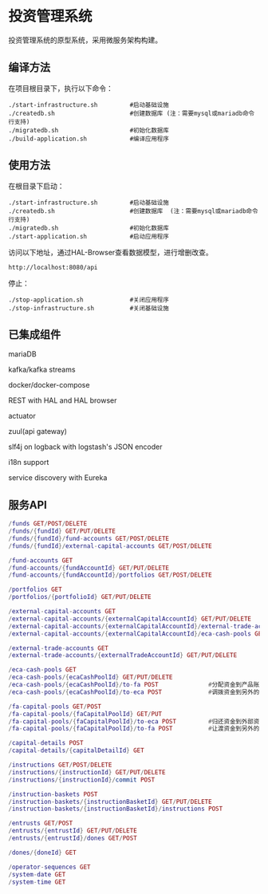 # 投资管理系统

投资管理系统的原型系统，采用微服务架构构建。

## 编译方法

在项目根目录下，执行以下命令：

```shell
./start-infrastructure.sh         #启动基础设施
./createdb.sh                     #创建数据库 (注：需要mysql或mariadb命令行支持)
./migratedb.sh                    #初始化数据库
./build-application.sh            #编译应用程序
```

## 使用方法

在根目录下启动：

```shell
./start-infrastructure.sh         #启动基础设施
./createdb.sh                     #创建数据库  (注：需要mysql或mariadb命令行支持)
./migratedb.sh                    #初始化数据库
./start-application.sh            #启动应用程序
```

访问以下地址，通过HAL-Browser查看数据模型，进行增删改查。

```shell
http://localhost:8080/api
```

停止：

```shell
./stop-application.sh             #关闭应用程序
./stop-infrastructure.sh          #关闭基础设施
```

## 已集成组件

mariaDB

kafka/kafka streams

docker/docker-compose

REST with HAL and HAL browser

actuator

zuul(api gateway)

slf4j on logback with logstash's JSON encoder

i18n support

service discovery with Eureka

## 服务API

```lua
/funds GET/POST/DELETE
/funds/{fundId} GET/PUT/DELETE
/funds/{fundId}/fund-accounts GET/POST/DELETE
/funds/{fundId}/external-capital-accounts GET/POST/DELETE

/fund-accounts GET
/fund-accounts/{fundAccountId} GET/PUT/DELETE
/fund-accounts/{fundAccountId}/portfolios GET/POST/DELETE

/portfolios GET
/portfolios/{portfolioId} GET/PUT/DELETE

/external-capital-accounts GET
/external-capital-accounts/{externalCapitalAccountId} GET/PUT/DELETE
/external-capital-accounts/{externalCapitalAccountId}/external-trade-accounts GET/POST/DELETE
/external-capital-accounts/{externalCapitalAccountId}/eca-cash-pools GET/POST/DELETE

/external-trade-accounts GET
/external-trade-accounts/{externalTradeAccountId} GET/PUT/DELETE

/eca-cash-pools GET
/eca-cash-pools/{ecaCashPoolId} GET/PUT/DELETE
/eca-cash-pools/{ecaCashPoolId}/to-fa POST              #分配资金到产品账户
/eca-cash-pools/{ecaCashPoolId}/to-eca POST             #调拨资金到另外的外部资金账户

/fa-capital-pools GET/POST
/fa-capital-pools/{faCapitalPoolId} GET/PUT
/fa-capital-pools/{faCapitalPoolId}/to-eca POST         #归还资金到外部资金账户
/fa-capital-pools/{faCapitalPoolId}/to-fa POST          #让渡资金到另外的产品账户

/capital-details POST
/capital-details/{capitalDetailId} GET

/instructions GET/POST/DELETE
/instructions/{instructionId} GET/PUT/DELETE
/instructions/{instructionId}/commit POST

/instruction-baskets POST
/instruction-baskets/{instructionBasketId} GET/PUT/DELETE
/instruction-baskets/{instructionBasketId}/instructions POST

/entrusts GET/POST
/entrusts/{entrustId} GET/PUT/DELETE
/entrusts/{entrustId}/dones GET/POST

/dones/{doneId} GET

/operator-sequences GET
/system-date GET
/system-time GET
```

